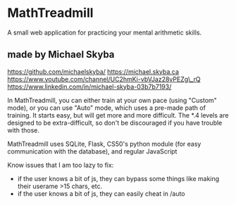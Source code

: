 # MathTreadmill
A small web application for practicing your mental arithmetic skills.

## made by Michael Skyba
https://github.com/michaelskyba/
https://michael.skyba.ca
https://www.youtube.com/channel/UC2hmKi-vbVJaz28vPEZg\_rQ
https://www.linkedin.com/in/michael-skyba-03b7b7193/

In MathTreadmill, you can either train at your own pace (using "Custom" mode), or you can use "Auto" mode, which uses a pre-made path of training. It starts easy, but will get more and more difficult. The \*.4 levels are designed to be extra-difficult, so don't be discouraged if you have trouble with those.

MathTreadmill uses SQLite, Flask, CS50's python module (for easy communication with the database), and regular JavaScript


Know issues that I am too lazy to fix:
- if the user knows a bit of js, they can bypass some things like making their userame >15 chars, etc.
- if the user knows a bit of js, they can easily cheat in /auto 
